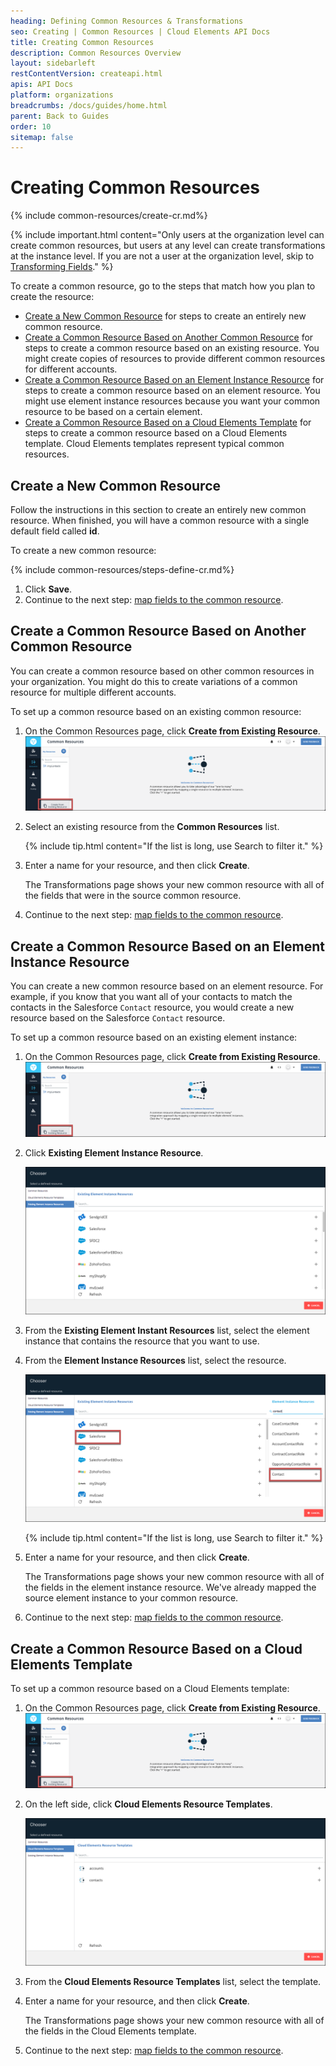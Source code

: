 ```yaml
---
heading: Defining Common Resources & Transformations
seo: Creating | Common Resources | Cloud Elements API Docs
title: Creating Common Resources
description: Common Resources Overview
layout: sidebarleft
restContentVersion: createapi.html
apis: API Docs
platform: organizations
breadcrumbs: /docs/guides/home.html
parent: Back to Guides
order: 10
sitemap: false
---
```


# Creating Common Resources

{% include common-resources/create-cr.md%}

{% include important.html content="Only users at the organization level can create common resources, but users at any level can create transformations at the instance level. If you are not a user at the organization level, skip to <a href=mapping.html>Transforming Fields</a>." %}

To create a common resource, go to the steps that match how you plan to create the resource:

* [Create a New Common Resource](#create-a-new-common-resource) for steps to create an entirely new common resource.
* [Create a Common Resource Based on Another Common Resource](#create-a-common-resource-based-on-another-common-resource) for steps to create a common resource based on an existing resource. You might create copies of resources to provide different common resources for different accounts.
* [Create a Common Resource Based on an Element Instance Resource](#create-a-common-resource-based-on-an-element-instance-resource) for steps to create a common resource based on an element resource. You might use element instance resources because you want your common resource to be based on a certain element.
* [Create a Common Resource Based on a Cloud Elements Template](#create-a-common-resource-based-on-a-cloud-elements-template) for steps to create a common resource based on a Cloud Elements template. Cloud Elements templates represent typical common resources.

## Create a New Common Resource

Follow the instructions in this section to create an entirely new common resource. When finished, you will have a common resource with a single default field called **id**.

To create a new common resource:

{% include common-resources/steps-define-cr.md%}
1. Click **Save**.
1. Continue to the next step: [map fields to the common resource](mapping.html).

## Create a Common Resource Based on Another Common Resource

You can create a common resource based on other common resources in your organization. You might do this to create variations of a common resource for multiple different accounts.

To set up a common resource based on an existing common resource:

1. On the Common Resources page, click **Create from Existing Resource**.
![Existing Resource](img/exist-resources.png)
1. Select an existing resource from the **Common Resources** list.

    {% include tip.html content="If the list is long, use Search to filter it." %}

1. Enter a name for your resource, and then click __Create__.

    The Transformations page shows your new common resource with all of the fields that were in the source common resource.

1. Continue to the next step: [map fields to the common resource](mapping.html).

## Create a Common Resource Based on an Element Instance Resource

You can create a new common resource based on an element resource. For example, if you know that you want all of your contacts to match the contacts in the Salesforce `Contact` resource, you would create a new resource based on the Salesforce `Contact` resource.

To set up a common resource based on an existing element instance:

1. On the Common Resources page, click **Create from Existing Resource**.
![Existing Resource](img/exist-resources.png)
1. Click **Existing Element Instance Resource**.

    ![Existing Element Instance Resources](img/Exist-Element.png)

1. From the __Existing Element Instant Resources__ list, select the element instance that contains the resource that you want to use.
1. From the __Element Instance Resources__ list, select the resource.

    ![Select Element Instance and Resource](img/Select-Element-Resource.png)

    {% include tip.html content="If the list is long, use Search to filter it." %}

1. Enter a name for your resource, and then click __Create__.

    The Transformations page shows your new common resource with all of the fields in the element instance resource. We've already mapped the source element instance to your common resource.

1. Continue to the next step: [map fields to the common resource](mapping.html).

## Create a Common Resource Based on a Cloud Elements Template

To set up a common resource based on a Cloud Elements template:

1. On the Common Resources page, click **Create from Existing Resource**.
![Existing Resource](img/exist-resources.png)
1. On the left side, click __Cloud Elements Resource Templates__.

    ![Cloud Elements Resource Template](img/CE-Template.png)

1. From the __Cloud Elements Resource Templates__ list, select the template.
1. Enter a name for your resource, and then click __Create__.

    The Transformations page shows your new common resource with all of the fields in the Cloud Elements template.

1. Continue to the next step: [map fields to the common resource](mapping.html).
